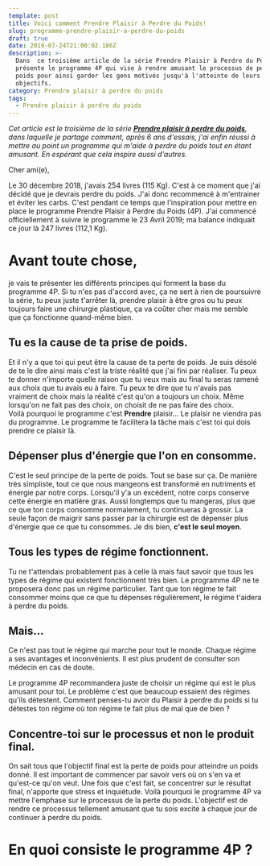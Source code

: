 ```yaml
---
template: post
title: Voici comment Prendre Plaisir à Perdre du Poids!
slug: programme-prendre-plaisir-a-perdre-du-poids
draft: true
date: 2019-07-24T21:00:02.186Z
description: >-
  Dans  ce troisième article de la série Prendre Plaisir à Perdre du Poids, je
  présente le programme 4P qui vise à rendre amusant le processus de perte de
  poids pour ainsi garder les gens motivés jusqu'à l'atteinte de leurs
  objectifs.
category: Prendre plaisir à perdre du poids
tags:
  - Prendre plaisir à perdre du poids
---
```

_Cet article est le troisième de la série [**Prendre plaisir à perdre du poids**](https://www.didia.me/category/prendre-plaisir-a-perdre-du-poids/), dans laquelle je partage comment, après 6 ans d'essais, j'ai enfin réussi à mettre au point un programme qui m'aide à perdre du poids tout en étant amusant. En espérant que cela inspire aussi d'autres._

Cher ami(e),

Le 30 décembre 2018, j'avais 254 livres (115 Kg). C'est à ce moment que j'ai décidé que je devrais perdre du poids. J'ai donc recommencé à m'entrainer et éviter les carbs. C'est pendant ce temps que l'inspiration pour mettre en place le programme Prendre Plaisir à Perdre du Poids (4P). J'ai commencé officiellement à suivre le programme le 23 Avril 2019; ma balance indiquait ce jour là 247 livres (112,1 Kg).

# Avant toute chose,

je vais te présenter les différents principes qui forment la base du programme 4P. Si tu n'es pas d'accord avec, ça ne sert à rien de poursuivre la série, tu peux juste t'arrêter là, prendre plaisir à être gros ou tu peux toujours faire une chirurgie plastique, ça va coûter cher mais me semble que ça fonctionne quand-même bien.

## Tu es la cause de ta prise de poids.

Et il n'y a que toi qui peut être la cause de ta perte de poids. Je suis désolé de te le dire ainsi mais c'est la triste réalité que j'ai fini par réaliser. Tu peux te donner n'importe quelle raison que tu veux mais au final tu seras ramené aux choix que tu avais eu à faire. Tu peux te dire que tu n'avais pas vraiment de choix mais la réalité c'est qu'on a toujours un choix. Même lorsqu'on ne fait pas des choix, on choisit de ne pas faire des choix. \
Voilà pourquoi le programme c'est **Prendre** plaisir… Le plaisir ne viendra pas du programme. Le programme te facilitera la tâche mais c'est toi qui dois prendre ce plaisir là.

## Dépenser plus d'énergie que l'on en consomme.

C'est le seul principe de la perte de poids. Tout se base sur ça. De manière très simpliste, tout ce que nous mangeons est transformé en nutriments et énergie par notre corps. Lorsqu'il y'a un excédent, notre corps conserve cette énergie en matière gras. Aussi longtemps que tu mangeras, plus que ce que ton corps consomme normalement, tu continueras à grossir. La seule façon de maigrir sans passer par la chirurgie est de dépenser plus d'énergie que ce que tu consommes. Je dis bien, **c'est le seul moyen**.

## Tous les types de régime fonctionnent.

Tu ne t'attendais probablement pas à celle là mais faut savoir que tous les types de régime qui existent fonctionnent très bien. Le programme 4P ne te proposera donc pas un régime particulier. Tant que ton régime te fait consommer moins que ce que tu dépenses régulièrement, le régime t'aidera à perdre du poids.

## Mais…

Ce n'est pas tout le régime qui marche pour tout le monde. Chaque régime a ses avantages et inconvénients. Il est plus prudent de consulter son médecin en cas de doute.

Le programme 4P recommandera juste de choisir un régime qui est le plus amusant pour toi. Le problème c'est que beaucoup essaient des régimes qu'ils détestent. Comment penses-tu avoir du Plaisir à perdre du poids si tu détestes ton régime où ton régime te fait plus de mal que de bien ?

## Concentre-toi sur le processus et non le produit final.

On sait tous que l'objectif final est la perte de poids pour atteindre un poids donné. Il est important de commencer par savoir vers où on s'en va et qu'est-ce qu'on veut. Une fois que c'est fait, se concentrer sur le résultat final, n'apporte que stress et inquiétude. Voilà pourquoi le programme 4P va mettre l'emphase sur le processus de la perte du poids. L'objectif est de rendre ce processus tellement amusant que tu sois excité à chaque jour de continuer à perdre du poids.

# En quoi consiste le programme 4P ?
